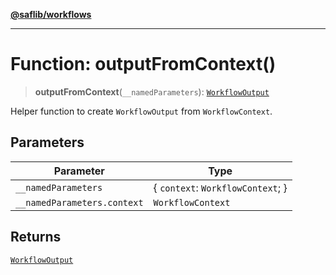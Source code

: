 [**@saflib/workflows**](../index.md)

---

# Function: outputFromContext()

> **outputFromContext**(`__namedParameters`): [`WorkflowOutput`](../interfaces/WorkflowOutput.md)

Helper function to create `WorkflowOutput` from `WorkflowContext`.

## Parameters

| Parameter                   | Type                                |
| --------------------------- | ----------------------------------- |
| `__namedParameters`         | \{ `context`: `WorkflowContext`; \} |
| `__namedParameters.context` | `WorkflowContext`                   |

## Returns

[`WorkflowOutput`](../interfaces/WorkflowOutput.md)
